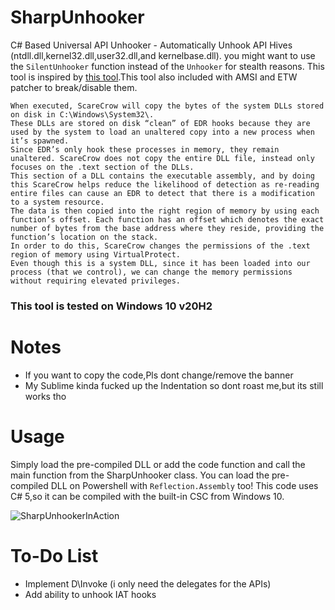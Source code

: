 # SharpUnhooker
C# Based Universal API Unhooker - Automatically Unhook API Hives (ntdll.dll,kernel32.dll,user32.dll,and kernelbase.dll).
you might want to use the `SilentUnhooker` function instead of the `Unhooker` for stealth reasons.
This tool is inspired by [this tool](https://github.com/optiv/ScareCrow/).This tool also included with AMSI and ETW patcher to break/disable them.
```
When executed, ScareCrow will copy the bytes of the system DLLs stored on disk in C:\Windows\System32\. 
These DLLs are stored on disk “clean” of EDR hooks because they are used by the system to load an unaltered copy into a new process when it’s spawned. 
Since EDR’s only hook these processes in memory, they remain unaltered. ScareCrow does not copy the entire DLL file, instead only focuses on the .text section of the DLLs. 
This section of a DLL contains the executable assembly, and by doing this ScareCrow helps reduce the likelihood of detection as re-reading entire files can cause an EDR to detect that there is a modification to a system resource. 
The data is then copied into the right region of memory by using each function’s offset. Each function has an offset which denotes the exact number of bytes from the base address where they reside, providing the function’s location on the stack. 
In order to do this, ScareCrow changes the permissions of the .text region of memory using VirtualProtect. 
Even though this is a system DLL, since it has been loaded into our process (that we control), we can change the memory permissions without requiring elevated privileges.
```
### This tool is tested on Windows 10 v20H2 

# Notes
- If you want to copy the code,Pls dont change/remove the banner
- My Sublime kinda fucked up the Indentation so dont roast me,but its still works tho

# Usage
Simply load the pre-compiled DLL or add the code function and call the main function from the SharpUnhooker class.
You can load the pre-compiled DLL on Powershell with `Reflection.Assembly` too!
This code uses C# 5,so it can be compiled with the built-in CSC from Windows 10.

![SharpUnhookerInAction](https://user-images.githubusercontent.com/41237415/119703779-19edb700-be81-11eb-9e48-ae2898921dc8.png)


# To-Do List
- Implement D\Invoke (i only need the delegates for the APIs)
- Add ability to unhook IAT hooks

